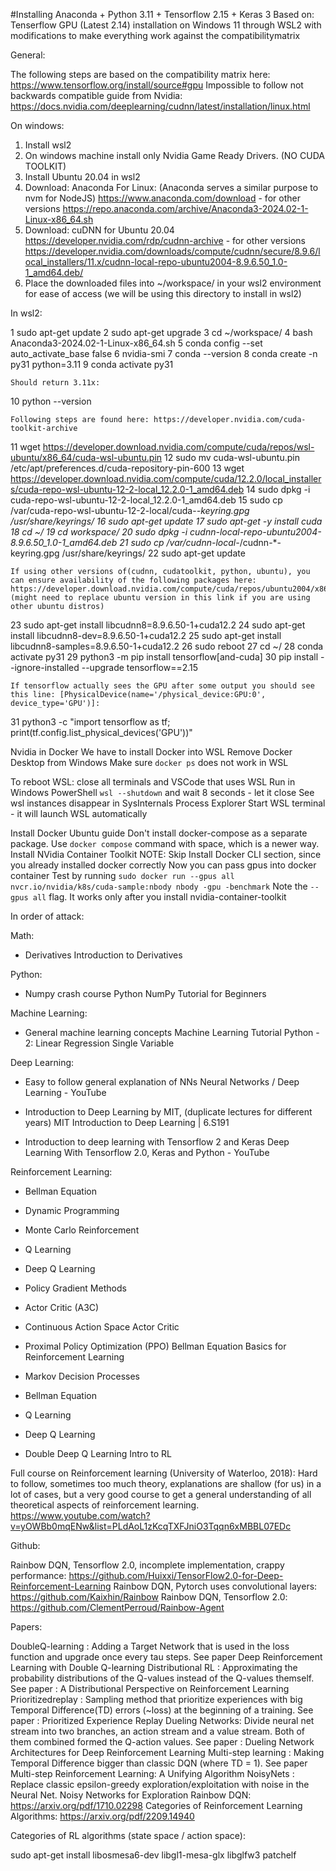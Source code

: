 #Installing Anaconda + Python 3.11 + Tensorflow 2.15 + Keras 3
Based on: Tenserflow GPU (Latest 2.14) installation on Windows 11 through WSL2 with modifications to make everything work against the compatibilitymatrix

General:

The following steps are based on the compatibility matrix here: https://www.tensorflow.org/install/source#gpu
Impossible to follow not backwards compatible guide from Nvidia: https://docs.nvidia.com/deeplearning/cudnn/latest/installation/linux.html

On windows:

1. Install wsl2
2. On windows machine install only Nvidia Game Ready Drivers. (NO CUDA TOOLKIT)
3. Install Ubuntu 20.04 in wsl2
4. Download: Anaconda For Linux: (Anaconda serves a similar purpose to nvm for NodeJS)
	https://www.anaconda.com/download - for other versions
	https://repo.anaconda.com/archive/Anaconda3-2024.02-1-Linux-x86_64.sh
5. Download: cuDNN for Ubuntu 20.04
	https://developer.nvidia.com/rdp/cudnn-archive - for other versions
https://developer.nvidia.com/downloads/compute/cudnn/secure/8.9.6/local_installers/11.x/cudnn-local-repo-ubuntu2004-8.9.6.50_1.0-1_amd64.deb/
6. Place the downloaded files into ~/workspace/ in your wsl2 environment for ease of access (we will be using this directory to install in wsl2)

In wsl2:

1  sudo apt-get update
2  sudo apt-get upgrade
3  cd ~/workspace/
4  bash Anaconda3-2024.02-1-Linux-x86_64.sh
5  conda config --set auto_activate_base false
6  nvidia-smi
7  conda --version
8  conda create -n py31 python=3.11
9  conda activate py31

	Should return 3.11x:
10  python --version 
        
	Following steps are found here: https://developer.nvidia.com/cuda-toolkit-archive
11  wget https://developer.download.nvidia.com/compute/cuda/repos/wsl-ubuntu/x86_64/cuda-wsl-ubuntu.pin
12  sudo mv cuda-wsl-ubuntu.pin /etc/apt/preferences.d/cuda-repository-pin-600
13  wget https://developer.download.nvidia.com/compute/cuda/12.2.0/local_installers/cuda-repo-wsl-ubuntu-12-2-local_12.2.0-1_amd64.deb
14  sudo dpkg -i cuda-repo-wsl-ubuntu-12-2-local_12.2.0-1_amd64.deb
15  sudo cp /var/cuda-repo-wsl-ubuntu-12-2-local/cuda-*-keyring.gpg /usr/share/keyrings/
16  sudo apt-get update
17  sudo apt-get -y install cuda
18  cd ~/
19  cd workspace/
20  sudo dpkg -i cudnn-local-repo-ubuntu2004-8.9.6.50_1.0-1_amd64.deb
21  sudo cp /var/cudnn-local-*/cudnn-*-keyring.gpg /usr/share/keyrings/
22  sudo apt-get update

	If using other versions of(cudnn, cudatoolkit, python, ubuntu), you can ensure availability of the following packages here: https://developer.download.nvidia.com/compute/cuda/repos/ubuntu2004/x86_64/ (might need to replace ubuntu version in this link if you are using other ubuntu distros)
23  sudo apt-get install libcudnn8=8.9.6.50-1+cuda12.2
24  sudo apt-get install libcudnn8-dev=8.9.6.50-1+cuda12.2
25  sudo apt-get install libcudnn8-samples=8.9.6.50-1+cuda12.2
26  sudo reboot
27  cd ~/
28  conda activate py31
29  python3 -m pip install tensorflow[and-cuda]
30  pip install --ignore-installed --upgrade tensorflow==2.15

	If tensorflow actually sees the GPU after some output you should see this line: [PhysicalDevice(name='/physical_device:GPU:0', device_type='GPU')]:
31  python3 -c "import tensorflow as tf; print(tf.config.list_physical_devices('GPU'))"


Nvidia in Docker
We have to install Docker into WSL
Remove Docker Desktop from Windows
Make sure `docker ps` does not work in WSL

To reboot WSL: close all terminals and VSCode that uses WSL
  Run in Windows PowerShell `wsl --shutdown` and wait 8 seconds - let it close
  See wsl instances disappear in SysInternals Process Explorer
  Start WSL terminal - it will launch WSL automatically

Install Docker Ubuntu guide
    Don't install docker-compose as a separate package. Use `docker compose` command with space, which is a newer way.
Install NVidia Container Toolkit
NOTE: Skip Install Docker CLI section, since you already installed docker correctly
Now you can pass gpus into docker container
Test by running `sudo docker run --gpus all nvcr.io/nvidia/k8s/cuda-sample:nbody nbody -gpu -benchmark`
Note the `--gpus all` flag. It works only after you install nvidia-container-toolkit



In order of attack:

Math:

- Derivatives
Introduction to Derivatives

Python:

- Numpy crash course
Python NumPy Tutorial for Beginners

Machine Learning:

- General machine learning concepts
Machine Learning Tutorial Python - 2: Linear Regression Single Variable

Deep Learning:

- Easy to follow general explanation of NNs
Neural Networks / Deep Learning - YouTube

- Introduction to Deep Learning by MIT, (duplicate lectures for different years)
MIT Introduction to Deep Learning | 6.S191

- Introduction to deep learning with Tensorflow 2 and Keras
Deep Learning With Tensorflow 2.0, Keras and Python - YouTube

Reinforcement Learning:

- Bellman Equation
- Dynamic Programming
- Monte Carlo Reinforcement
- Q Learning
- Deep Q Learning
- Policy Gradient Methods
- Actor Critic (A3C)
- Continuous Action Space Actor Critic
- Proximal Policy Optimization (PPO)
Bellman Equation Basics for Reinforcement Learning

- Markov Decision Processes
- Bellman Equation
- Q Learning
- Deep Q Learning
- Double  Deep Q Learning
Intro to RL

Full course on Reinforcement learning (University of Waterloo, 2018):
Hard to follow, sometimes too much theory, explanations are shallow (for us) in a lot of cases, but a very good course to get a general understanding of all theoretical aspects of reinforcement learning.
https://www.youtube.com/watch?v=yOWBb0mqENw&list=PLdAoL1zKcqTXFJniO3Tqqn6xMBBL07EDc


Github:

Rainbow DQN, Tensorflow 2.0, incomplete implementation, crappy performance:
https://github.com/Huixxi/TensorFlow2.0-for-Deep-Reinforcement-Learning
Rainbow DQN, Pytorch uses convolutional layers:
https://github.com/Kaixhin/Rainbow
Rainbow DQN, Tensorflow 2.0:
https://github.com/ClementPerroud/Rainbow-Agent

Papers:



DoubleQ-learning : Adding a Target Network that is used in the loss function and upgrade once every tau steps. See paper Deep Reinforcement Learning with Double Q-learning
Distributional RL : Approximating the probability distributions of the Q-values instead of the Q-values themself. See paper : A Distributional Perspective on Reinforcement Learning
Prioritizedreplay : Sampling method that prioritize experiences with big Temporal Difference(TD) errors (~loss) at the beginning of a training. See paper : Prioritized Experience Replay
Dueling Networks: Divide neural net stream into two branches, an action stream and a value stream. Both of them combined formed the Q-action values. See paper : Dueling Network Architectures for Deep Reinforcement Learning
Multi-step learning : Making Temporal Difference bigger than classic DQN (where TD = 1). See paper Multi-step Reinforcement Learning: A Unifying Algorithm
NoisyNets : Replace classic epsilon-greedy exploration/exploitation with noise in the Neural Net. Noisy Networks for Exploration
Rainbow DQN: https://arxiv.org/pdf/1710.02298
Categories of Reinforcement Learning Algorithms: https://arxiv.org/pdf/2209.14940















Categories of RL algorithms (state space / action space):





sudo apt-get install libosmesa6-dev libgl1-mesa-glx libglfw3 patchelf

